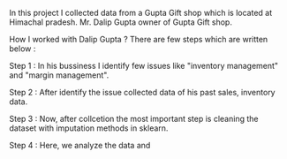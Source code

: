 In this project I collected data from a Gupta Gift shop which is located at Himachal pradesh. Mr. Dalip Gupta owner of Gupta Gift shop. 

How I worked with Dalip Gupta ? 
There are few steps which are written below : 

Step 1 : In his bussiness I identify few issues like "inventory management" and "margin management".

Step 2 : After identify the issue collected data of his past sales, inventory data. 

Step 3 : Now, after collcetion the most important step is cleaning the dataset with imputation methods in sklearn.

Step 4 : Here, we analyze the data and 
